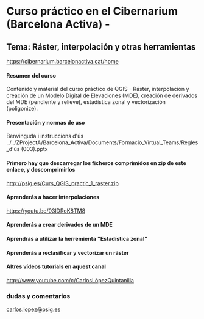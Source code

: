 
# Curso práctico en el Cibernarium (Barcelona Activa) - 
## Tema: Ráster, interpolación y otras herramientas
https://cibernarium.barcelonactiva.cat/home

#### Resumen del curso
Contenido y material del curso práctico de QGIS - Ráster, interpolación y creación de un Modelo Digital de Elevaciones (MDE), creación de derivados del MDE (pendiente y relieve), estadística zonal y vectorización (poligonize).


#### Presentación y normas de uso
Benvinguda i instruccions d'ús
../../ZProjectA/Barcelona_Activa/Documents/Formacio_Virtual_Teams/Regles_d'ús (003).pptx


#### Primero hay que descarregar los ficheros comprimidos en zip de este enlace, y descomprimirlos
http://psig.es/Curs_QGIS_practic_1_raster.zip


#### Aprenderás a hacer interpolaciones
https://youtu.be/03lDRoK8TM8

#### Aprenderás a crear derivados de un MDE


#### Aprendràs a utilizar la herremienta "Estadística zonal"


#### Aprenderás a reclasificar y vectorizar un ráster



#### Altres vídeos tutorials en aquest canal
http://www.youtube.com/c/CarlosLópezQuintanilla



### dudas y comentarios
carlos.lopez@psig.es


